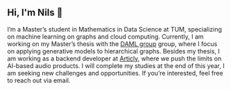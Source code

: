 ## Hi, I'm Nils 👋

I’m a Master’s student in Mathematics in Data Science at TUM, specializing on machine learning on graphs and cloud computing. Currently, I am working on my Master’s thesis with the [DAML group](https://www.cs.cit.tum.de/en/daml/home/) group, where I focus on applying generative models to hierarchical graphs. Besides my thesis, I am working as a backend developer at [Articly](https://www.articly.de), where we push the limits on AI-based audio products. 
I will complete my studies at the end of this year, I am seeking new challenges and opportunities. If you’re interested, feel free to reach out via email.
